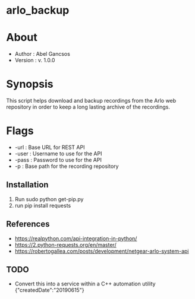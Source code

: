 # arlo_backup

# About
* Author      : Abel Gancsos
* Version     : v. 1.0.0


# Synopsis
This script helps download and backup recordings from the Arlo web repository in order to keep a long lasting archive of the recordings.

# Flags
* -url     : Base URL for REST API
* -user    : Username to use for the API
* -pass    : Password to use for the API
* -p       : Base path for the recording repository

## Installation
1. Run sudo python get-pip.py
2. run pip install requests

## References
* https://realpython.com/api-integration-in-python/
* https://2.python-requests.org/en/master/
* https://robertogallea.com/posts/development/netgear-arlo-system-api

## TODO
* Convert this into a service within a C++ automation utility {"createdDate":"20190615"}

